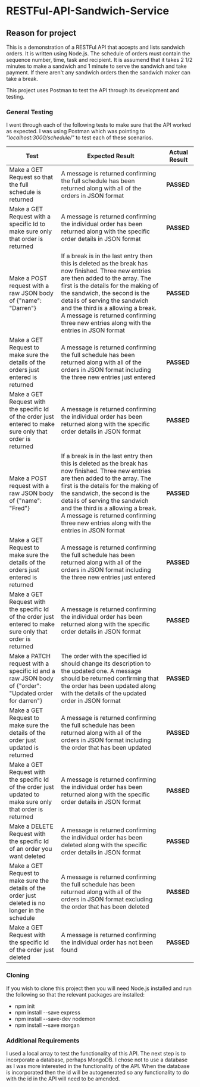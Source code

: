 # RESTFul-API-Sandwich-Service

## Reason for project
This is a demonstration of a RESTFul API that accepts and lists sandwich orders. It is written using Node.js. The schedule of orders must contain the sequence number, time, task and recipient. It is assumend that it takes 2 1/2 minutes to make a sandwich and 1 minute to serve the sandwich and take payment. If there aren't any sandwich orders then the sandwich maker can take a break. 

This project uses Postman to test the API through its development and testing. 

### General Testing

I went through each of the following tests to make sure that the API worked as expected. I was using Postman which was pointing to _"localhost:3000/schedule/"_ to test each of these scenarios.

| Test | Expected Result | Actual Result |
| ---------- | ------ | ----------- |
| Make a GET Request so that the full schedule is returned | A message is returned confirming the full schedule has been returned along with all of the orders in JSON format |  **PASSED** |
| Make a GET Request with a specific Id to make sure only that order is returned | A message is returned confirming the individual order has been returned along with the specific order details in JSON format | **PASSED** |
| Make a POST request with a raw JSON body of {"name": "Darren"}  | If a break is in the last entry then this is deleted as the break has now finished. Three new entries are then added to the array. The first is the details for the making of the sandwich, the second is the details of serving the sandwich and the third is a allowing a break. A message is returned confirming three new entries along with the entries in JSON format | **PASSED** |
| Make a GET Request to make sure the details of the orders just entered is returned | A message is returned confirming the full schedule has been returned along with all of the orders in JSON format including the three new entries just entered |  **PASSED** |
| Make a GET Request with the specific Id of the order just entered to make sure only that order is returned | A message is returned confirming the individual order has been returned along with the specific order details in JSON format | **PASSED** |
| Make a POST request with a raw JSON body of {"name": "Fred"}  | If a break is in the last entry then this is deleted as the break has now finished. Three new entries are then added to the array. The first is the details for the making of the sandwich, the second is the details of serving the sandwich and the third is a allowing a break. A message is returned confirming three new entries along with the entries in JSON format | **PASSED** |
| Make a GET Request to make sure the details of the orders just entered is returned | A message is returned confirming the full schedule has been returned along with all of the orders in JSON format including the three new entries just entered |  **PASSED** |
| Make a GET Request with the specific Id of the order just entered to make sure only that order is returned | A message is returned confirming the individual order has been returned along with the specific order details in JSON format | **PASSED** |
| Make a PATCH request with a specific id and a raw JSON body of {"order": "Updated order for darren"}  | The order with the specified id should change its description to the updated one. A message should be returned confirming that the order has been updated along with the details of the updated order in JSON format | **PASSED** |
| Make a GET Request to make sure the details of the order just updated is returned | A message is returned confirming the full schedule has been returned along with all of the orders in JSON format including the order that has been updated |  **PASSED** |
| Make a GET Request with the specific Id of the order just updated to make sure only that order is returned | A message is returned confirming the individual order has been returned along with the specific order details in JSON format | **PASSED** |
| Make a DELETE Request with the specific Id of an order you want deleted | A message is returned confirming the individual order has been deleted along with the specific order details in JSON format | **PASSED** |
| Make a GET Request to make sure the details of the order just deleted is no longer in the schedule | A message is returned confirming the full schedule has been returned along with all of the orders in JSON format excluding the order that has been deleted |  **PASSED** |
| Make a GET Request with the specific Id of the order just deleted | A message is returned confirming the individual order has not been found | **PASSED** |

### Cloning
If you wish to clone this project then you will need Node.js installed and run the following so that the relevant packages are installed:
* npm init
* npm install --save express
* npm install --save-dev nodemon
* npm install --save morgan

### Additional Requirements
I used a local array to test the functionality of this API. The next step is to incorporate a database, perhaps MongoDB. I chose not to use a database as I was more interested in the functionality of the API. When the database is incorporated then the id will be autogenerated so any functionality to do with the id in the API will need to be amended. 
